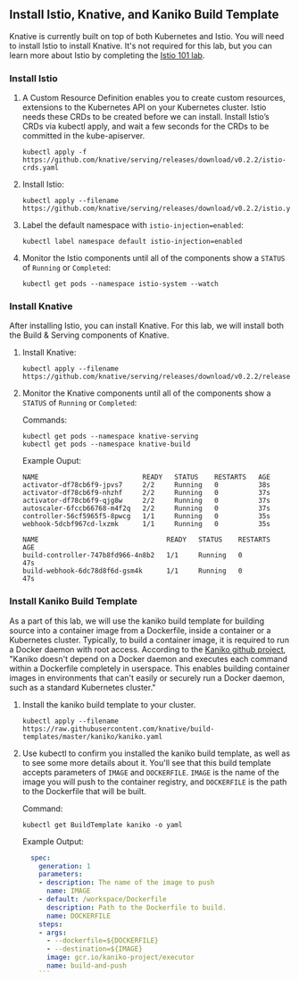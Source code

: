 ## Install Istio, Knative, and Kaniko Build Template

Knative is currently built on top of both Kubernetes and Istio. You will need to install Istio to install Knative. It's not required for this lab, but you can learn more about Istio by completing the [Istio 101 lab](https://github.com/IBM/istio101/tree/master/workshop).

### Install Istio

1. A Custom Resource Definition enables you to create custom resources, extensions to the Kubernetes API on your Kubernetes cluster. Istio needs these CRDs to be created before we can install.  Install Istio’s CRDs via kubectl apply, and wait a few seconds for the CRDs to be committed in the kube-apiserver.

	```
	kubectl apply -f https://github.com/knative/serving/releases/download/v0.2.2/istio-crds.yaml
	```

2. Install Istio:

	```
	kubectl apply --filename https://github.com/knative/serving/releases/download/v0.2.2/istio.yaml
	```
3. Label the default namespace with `istio-injection=enabled`:

	```
	kubectl label namespace default istio-injection=enabled
	```

4. Monitor the Istio components until all of the components show a `STATUS` of
    `Running` or `Completed`:

    ```
    kubectl get pods --namespace istio-system --watch
    ```

### Install Knative

After installing Istio, you can install Knative. For this lab, we will install both the Build & Serving components of Knative.

1. Install Knative:

	```
	kubectl apply --filename https://github.com/knative/serving/releases/download/v0.2.2/release.yaml
	```

2. Monitor the Knative components until all of the components show a `STATUS` of `Running` or `Completed`:

	Commands:
    ```
    kubectl get pods --namespace knative-serving
    kubectl get pods --namespace knative-build
    ```
    Example Ouput:

    ```
    NAME                          READY   STATUS    RESTARTS   AGE
    activator-df78cb6f9-jpvs7     2/2     Running   0          38s
    activator-df78cb6f9-nhzhf     2/2     Running   0          37s
    activator-df78cb6f9-qjg8w     2/2     Running   0          37s
    autoscaler-6fccb66768-m4f2q   2/2     Running   0          37s
    controller-56cf5965f5-8pwcg   1/1     Running   0          35s
    webhook-5dcbf967cd-lxzmk      1/1     Running   0          35s
    ```

    ```
    NAME                                READY   STATUS    RESTARTS   AGE
    build-controller-747b8fd966-4n8b2   1/1     Running   0          47s
    build-webhook-6dc78d8f6d-gsm4k      1/1     Running   0          47s
    ```

### Install Kaniko Build Template

As a part of this lab, we will use the kaniko build template for building source into a container image from a Dockerfile, inside a container or a Kubernetes cluster. Typically, to build a container image, it is required to run a Docker daemon with root access. According to the [Kaniko github project](https://github.com/GoogleContainerTools/kaniko), "Kaniko doesn't depend on a Docker daemon and executes each command within a Dockerfile completely in userspace. This enables building container images in environments that can't easily or securely run a Docker daemon, such as a standard Kubernetes cluster."


1. Install the kaniko build template to your cluster.

      ```
      kubectl apply --filename https://raw.githubusercontent.com/knative/build-templates/master/kaniko/kaniko.yaml
      ```

2. Use kubectl to confirm you installed the kaniko build template, as well as to see some more details about it.  You'll see that this build template accepts parameters of `IMAGE` and `DOCKERFILE`.  `IMAGE` is the name of the image you will push to the container registry, and `DOCKERFILE` is the path to the Dockerfile that will be built.

	Command:
	```
	kubectl get BuildTemplate kaniko -o yaml
	```

	Example Output:
	```yaml
      spec:
        generation: 1
        parameters:
        - description: The name of the image to push
          name: IMAGE
        - default: /workspace/Dockerfile
          description: Path to the Dockerfile to build.
          name: DOCKERFILE
        steps:
        - args:
          - --dockerfile=${DOCKERFILE}
          - --destination=${IMAGE}
          image: gcr.io/kaniko-project/executor
          name: build-and-push
		```
